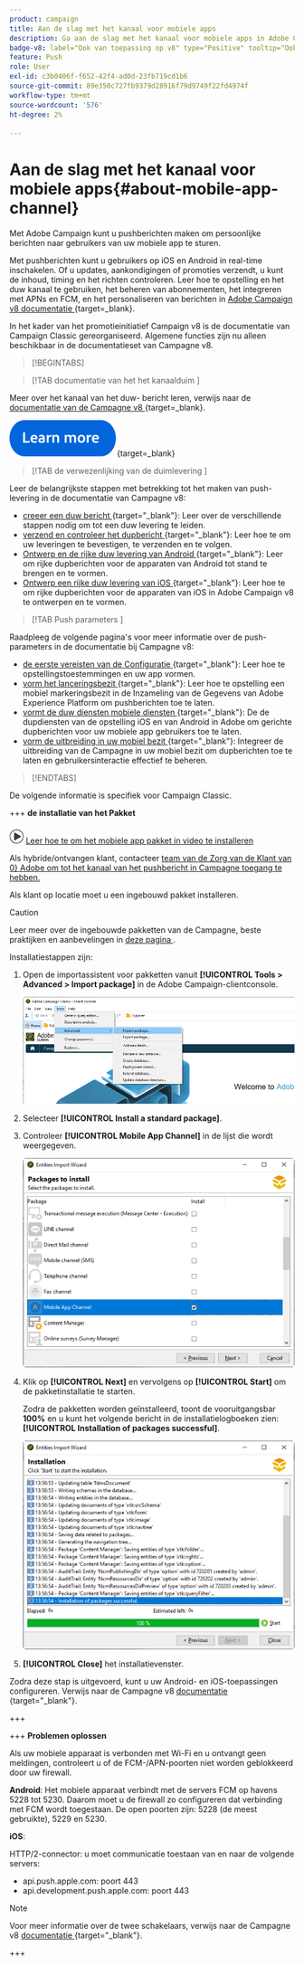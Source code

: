 ```yaml
---
product: campaign
title: Aan de slag met het kanaal voor mobiele apps
description: Ga aan de slag met het kanaal voor mobiele apps in Adobe Campaign
badge-v8: label="Ook van toepassing op v8" type="Positive" tooltip="Ook van toepassing op campagne v8"
feature: Push
role: User
exl-id: c3b0406f-f652-42f4-ad0d-23fb719cd1b6
source-git-commit: 89e350c727fb9379d28916f79d9749f22fd4974f
workflow-type: tm+mt
source-wordcount: '576'
ht-degree: 2%

---
```


# Aan de slag met het kanaal voor mobiele apps{#about-mobile-app-channel}

Met Adobe Campaign kunt u pushberichten maken om persoonlijke berichten naar gebruikers van uw mobiele app te sturen.

Met pushberichten kunt u gebruikers op iOS en Android in real-time inschakelen. Of u updates, aankondigingen of promoties verzendt, u kunt de inhoud, timing en het richten controleren. Leer hoe te opstelling en het duw kanaal te gebruiken, het beheren van abonnementen, het integreren met APNs en FCM, en het personaliseren van berichten in [ Adobe Campaign v8 documentatie ](https://experienceleague.adobe.com/en/docs/campaign/campaign-v8/send/emails/email){target=_blank}.

In het kader van het promotieinitiatief Campaign v8 is de documentatie van Campaign Classic gereorganiseerd. Algemene functies zijn nu alleen beschikbaar in de documentatieset van Campagne v8.

>[!BEGINTABS]

>[!TAB  documentatie van het het kanaalduim ]

Meer over het kanaal van het duw- bericht leren, verwijs naar de [ documentatie van de Campagne v8 ](https://experienceleague.adobe.com/docs/campaign/campaign-v8/send/push/push.html){target=_blank}.

[![afbeelding](../../assets/do-not-localize/learn-more-button.svg)](https://experienceleague.adobe.com/docs/campaign/campaign-v8/send/push/push.html){target=_blank}


>[!TAB  de verwezenlijking van de duimlevering ]

Leer de belangrijkste stappen met betrekking tot het maken van push-levering in de documentatie van Campagne v8:

* [ creeer een duw bericht ](https://experienceleague.adobe.com/docs/campaign/campaign-v8/send/push/push.html#push-create){target="_blank"}: Leer over de verschillende stappen nodig om tot een duw levering te leiden.
* [ verzend en controleer het dupbericht ](https://experienceleague.adobe.com/docs/campaign/campaign-v8/send/push/push.html#push-test){target="_blank"}: Leer hoe te om uw leveringen te bevestigen, te verzenden en te volgen.
* [ Ontwerp en de rijke duw levering van Android ](https://experienceleague.adobe.com/docs/campaign/campaign-v8/send/push/rich-push/rich-push-android.html){target="_blank"}: Leer om rijke dupberichten voor de apparaten van Android tot stand te brengen en te vormen.
* [ Ontwerp een rijke duw levering van iOS ](https://experienceleague.adobe.com/docs/campaign/campaign-v8/send/push/rich-push/rich-push-ios.html){target="_blank"}: Leer hoe te om rijke dupberichten voor de apparaten van iOS in Adobe Campaign v8 te ontwerpen en te vormen.


>[!TAB  Push parameters ]

Raadpleeg de volgende pagina&#39;s voor meer informatie over de push-parameters in de documentatie bij Campagne v8:

* [ de eerste vereisten van de Configuratie ](https://experienceleague.adobe.com/docs/campaign/campaign-v8/send/push/push-settings.html#before-starting){target="_blank"}: Leer hoe te opstellingstoestemmingen en uw app vormen.
* [ vorm het lanceringsbezit ](https://experienceleague.adobe.com/docs/campaign/campaign-v8/send/push/push-settings.html#launch-property){target="_blank"}: Leer hoe te opstelling een mobiel markeringsbezit in de Inzameling van de Gegevens van Adobe Experience Platform om pushberichten toe te laten.
* [ vormt de duw diensten mobiele diensten ](https://experienceleague.adobe.com/docs/campaign/campaign-v8/send/push/push-settings.html#push-service){target="_blank"}: De de dupdiensten van de opstelling iOS en van Android in Adobe om gerichte dupberichten voor uw mobiele app gebruikers toe te laten.
* [ vorm de uitbreiding in uw mobiel bezit ](https://experienceleague.adobe.com/docs/campaign/campaign-v8/send/push/push-settings.html#configure-extension){target="_blank"}: Integreer de uitbreiding van de Campagne in uw mobiel bezit om dupberichten toe te laten en gebruikersinteractie effectief te beheren.

>[!ENDTABS]


De volgende informatie is specifiek voor Campaign Classic.

+++ **de installatie van het Pakket**

![](assets/do-not-localize/how-to-video.png) [ Leer hoe te om het mobiele app pakket in video te installeren ](https://experienceleague.adobe.com/docs/campaign-classic-learn/tutorials/sending-messages/push-channel/installing-the-mobile-app-channel.html#sending-messages)

Als hybride/ontvangen klant, contacteer [ team van de Zorg van de Klant van 0} Adobe om tot het kanaal van het pushbericht in Campagne toegang te hebben.](https://helpx.adobe.com/nl/enterprise/admin-guide.html/enterprise/using/support-for-experience-cloud.ug.html)

Als klant op locatie moet u een ingebouwd pakket installeren.

>[!CAUTION]
>
>Leer meer over de ingebouwde pakketten van de Campagne, beste praktijken en aanbevelingen in [ deze pagina ](../../installation/using/installing-campaign-standard-packages.md).

Installatiestappen zijn:

1. Open de importassistent voor pakketten vanuit **[!UICONTROL Tools > Advanced > Import package]** in de Adobe Campaign-clientconsole.

   ![](assets/package_ios.png)

1. Selecteer **[!UICONTROL Install a standard package]**.

1. Controleer **[!UICONTROL Mobile App Channel]** in de lijst die wordt weergegeven.

   ![](assets/package_ios_2.png)

1. Klik op **[!UICONTROL Next]** en vervolgens op **[!UICONTROL Start]** om de pakketinstallatie te starten.

   Zodra de pakketten worden geïnstalleerd, toont de vooruitgangsbar **100%** en u kunt het volgende bericht in de installatielogboeken zien: **[!UICONTROL Installation of packages successful]**.

   ![](assets/package_ios_3.png)

1. **[!UICONTROL Close]** het installatievenster.

Zodra deze stap is uitgevoerd, kunt u uw Android- en iOS-toepassingen configureren. Verwijs naar de Campagne v8 [ documentatie ](https://experienceleague.adobe.com/docs/campaign/campaign-v8/send/push/push.html){target="_blank"}.

+++

+++ **Problemen oplossen**

Als uw mobiele apparaat is verbonden met Wi-Fi en u ontvangt geen meldingen, controleert u of de FCM-/APN-poorten niet worden geblokkeerd door uw firewall.

**Android**: Het mobiele apparaat verbindt met de servers FCM op havens 5228 tot 5230. Daarom moet u de firewall zo configureren dat verbinding met FCM wordt toegestaan. De open poorten zijn: 5228 (de meest gebruikte), 5229 en 5230.

**iOS**:

HTTP/2-connector: u moet communicatie toestaan van en naar de volgende servers:

* api.push.apple.com: poort 443
* api.development.push.apple.com: poort 443

>[!NOTE]
>
>Voor meer informatie over de twee schakelaars, verwijs naar de Campagne v8 [ documentatie ](https://experienceleague.adobe.com/docs/campaign/campaign-v8/send/push/push-settings.html){target="_blank"}.

+++
